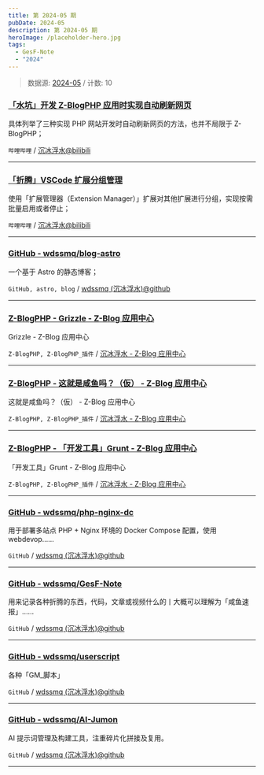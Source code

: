 ```yaml
---
title: 第 2024-05 期
pubDate: 2024-05
description: 第 2024-05 期
heroImage: /placeholder-hero.jpg
tags:
  - GesF-Note
  - "2024"
---
```



> 数据源: [2024-05](https://github.com/wdssmq/GesF-Note/issues/3 "2024-05") / 计数: 10


### [「水坑」开发 Z-BlogPHP 应用时实现自动刷新网页](https://www.bilibili.com/video/BV1vTMeetEEo "「水坑」开发 Z-BlogPHP 应用时实现自动刷新网页")

具体列举了三种实现 PHP 网站开发时自动刷新网页的方法，也并不局限于 Z-BlogPHP；

`哔哩哔哩` / [沉冰浮水@bilibili](https://space.bilibili.com/44744006 "沉冰浮水@bilibili")

----

### [「折腾」VSCode 扩展分组管理](https://www.bilibili.com/video/BV1QMETeDEc7 "「折腾」VSCode 扩展分组管理")

使用「扩展管理器（Extension Manager）」扩展对其他扩展进行分组，实现按需批量启用或者停止；

`哔哩哔哩` / [沉冰浮水@bilibili](https://space.bilibili.com/44744006 "沉冰浮水@bilibili")

----

### [GitHub - wdssmq/blog-astro](https://github.com/wdssmq/blog-astro "GitHub - wdssmq/blog-astro")

一个基于 Astro 的静态博客；

`GitHub, astro, blog` / [wdssmq (沉冰浮水)@github](https://github.com/wdssmq "wdssmq (沉冰浮水)@github")

----

### [Z-BlogPHP - Grizzle - Z-Blog 应用中心](https://app.zblogcn.com/?id=649 "Z-BlogPHP - Grizzle - Z-Blog 应用中心")

Grizzle - Z-Blog 应用中心

`Z-BlogPHP, Z-BlogPHP_插件` / [沉冰浮水 - Z-Blog 应用中心](https://app.zblogcn.com/?auth=6401c4a7-89cd-48f9-a68b-d6464d8c3bc8 "沉冰浮水 - Z-Blog 应用中心")

----

### [Z-BlogPHP - 这就是咸鱼吗？（仮） - Z-Blog 应用中心](https://app.zblogcn.com/?id=2235 "Z-BlogPHP - 这就是咸鱼吗？（仮） - Z-Blog 应用中心")

这就是咸鱼吗？（仮） - Z-Blog 应用中心

`Z-BlogPHP, Z-BlogPHP_插件` / [沉冰浮水 - Z-Blog 应用中心](https://app.zblogcn.com/?auth=6401c4a7-89cd-48f9-a68b-d6464d8c3bc8 "沉冰浮水 - Z-Blog 应用中心")

----

### [Z-BlogPHP - 「开发工具」Grunt - Z-Blog 应用中心](https://app.zblogcn.com/?id=2110 "Z-BlogPHP - 「开发工具」Grunt - Z-Blog 应用中心")

「开发工具」Grunt - Z-Blog 应用中心

`Z-BlogPHP, Z-BlogPHP_插件` / [沉冰浮水 - Z-Blog 应用中心](https://app.zblogcn.com/?auth=6401c4a7-89cd-48f9-a68b-d6464d8c3bc8 "沉冰浮水 - Z-Blog 应用中心")

----

### [GitHub - wdssmq/php-nginx-dc](https://github.com/wdssmq/php-nginx-dc "GitHub - wdssmq/php-nginx-dc")

用于部署多站点 PHP + Nginx 环境的 Docker Compose 配置，使用 webdevop……

`GitHub` / [wdssmq (沉冰浮水)@github](https://github.com/wdssmq "wdssmq (沉冰浮水)@github")

----

### [GitHub - wdssmq/GesF-Note](https://github.com/wdssmq/GesF-Note "GitHub - wdssmq/GesF-Note")

用来记录各种折腾的东西，代码，文章或视频什么的丨大概可以理解为「咸鱼速报」……

`GitHub` / [wdssmq (沉冰浮水)@github](https://github.com/wdssmq "wdssmq (沉冰浮水)@github")

----

### [GitHub - wdssmq/userscript](https://github.com/wdssmq/userscript "GitHub - wdssmq/userscript")

各种「GM_脚本」

`GitHub` / [wdssmq (沉冰浮水)@github](https://github.com/wdssmq "wdssmq (沉冰浮水)@github")

----

### [GitHub - wdssmq/AI-Jumon](https://github.com/wdssmq/AI-Jumon "GitHub - wdssmq/AI-Jumon")

AI 提示词管理及构建工具，注重碎片化拼接及复用。

`GitHub` / [wdssmq (沉冰浮水)@github](https://github.com/wdssmq "wdssmq (沉冰浮水)@github")

----
